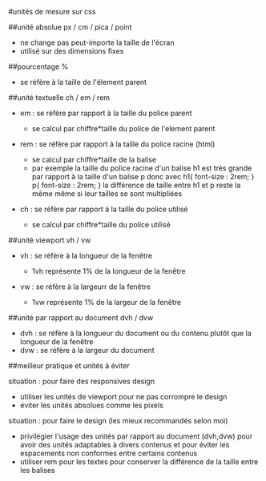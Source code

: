 #unités de mesure sur css

##unité absolue
px / cm / pica / point
- ne change pas peut-importe la taille de l'écran
- utilisé sur des dimensions fixes

##pourcentage
%
- se réfère à la taille de l'élement parent

##unité textuelle
ch / em / rem
- em : se réfère par rapport à la taille du police parent
    - se calcul par chiffre*taille du police de l'element parent

- rem : se réfère par rapport à la taille du police racine (html)
    - se calcul par chiffre*taille de la balise
    - par exemple la taille du police racine d'un balise h1 est très grande par rapport à la taille d'un balise p donc avec
    h1{
        font-size : 2rem;
    }
    p{
        font-size : 2rem;
    }
    la différence de taille entre h1 et p reste la même même si leur tailles se sont multipliées

- ch : se réfère par rapport à la taille du police utilisé
    - se calcul par chiffre*taille du police utilisé

##unité viewport
vh / vw
- vh : se réfère à la longueur de la fenêtre
    - 1vh représente 1% de la longueur de la fenêtre

- vw : se réfère à la largeurr de la fenêtre
    - 1vw représente 1% de la largeur de la fenêtre

##unité par rapport au document
dvh / dvw
- dvh : se réfère à la longueur du document ou du contenu plutôt que la longueur de la fenêtre
- dvw : se réfère à la largeur du document

##meilleur pratique et unités à éviter

situation : pour faire des responsives design
- utiliser les unités de viewport pour ne pas corrompre le design
- éviter les unités absolues comme les pixels

situation : pour faire le design (les mieux recommandés selon moi)
- privilégier l'usage des unités par rapport au document (dvh,dvw) pour avoir des unités adaptables à divers contenus et pour éviter les espacements non conformes entre certains contenus
- utiliser rem pour les textes pour conserver la différence de la taille entre les balises
